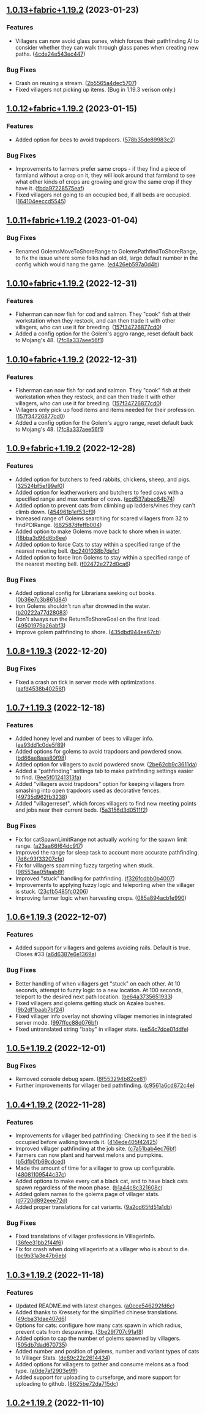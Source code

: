 

## [1.0.13+fabric+1.19.2](https://gitlab.com/html-validate/html-validate/compare/1.0.13+fabric+1.19.2) (2023-01-23)

### Features

 -  Villagers can now avoid glass panes, which forces their pathfinding AI to consider whether they can walk through glass panes when creating new paths. ([4cde24e543ec447](https://gitlab.com/html-validate/html-validate/commit/4cde24e543ec4471970ed1776d23910278441b18))

### Bug Fixes

 -  Crash on reusing a stream. ([2b5565a4dec5707](https://gitlab.com/html-validate/html-validate/commit/2b5565a4dec570711c90d2f4d8b39ba02755397d))
 -  Fixed villagers not picking up items. (Bug in 1.19.3 verison only.)

## [1.0.12+fabric+1.19.2](https://gitlab.com/html-validate/html-validate/compare/1.0.12+fabric+1.19.2) (2023-01-15)

### Features

 -  Added option for bees to avoid trapdoors. ([578b35de89983c2](https://gitlab.com/html-validate/html-validate/commit/578b35de89983c22c72ff574902679449e386907))

### Bug Fixes

 -  Improvements to farmers prefer same crops - if they find a piece of farmland without a crop on it, they will look around that farmland to see what other kinds of crops are growing and grow the same crop if they have it. ([fbda97228575eaf](https://gitlab.com/html-validate/html-validate/commit/fbda97228575eaf180b2e87270331d001f252b5c))
 -  Fixed villagers not going to an occupied bed, if all beds are occupied. ([164104eeccd5545](https://gitlab.com/html-validate/html-validate/commit/164104eeccd55456723c49d35ee60aa5f6fe1b68))


## [1.0.11+fabric+1.19.2](https://gitlab.com/html-validate/html-validate/compare/1.0.11+fabric+1.19.2) (2023-01-04)


### Bug Fixes

 -  Renamed GolemsMoveToShoreRange to GolemsPathfindToShoreRange, to fix the issue where some folks had an old, large default number in the config which would hang the game. ([ed426eb597a0d4b](https://gitlab.com/html-validate/html-validate/commit/ed426eb597a0d4bdb163aab8a8f6091df45acc1e))

## [1.0.10+fabric+1.19.2](https://gitlab.com/html-validate/html-validate/compare/1.0.10+fabric+1.19.2) (2022-12-31)

### Features

 -  Fisherman can now fish for cod and salmon. They "cook" fish at their workstation when they restock, and can then trade it with other villagers, who can use it for breeding. ([157f34726877cd0](https://gitlab.com/html-validate/html-validate/commit/157f34726877cd06137ecf61ee7e9a45108a383f))
 -  Added a config option for the Golem's aggro range, reset default back to Mojang's 48. ([7fc8a337aee56f1](https://gitlab.com/html-validate/html-validate/commit/7fc8a337aee56f190330911a8a1ae4b267dc9b9b))


 

## [1.0.10+fabric+1.19.2](https://gitlab.com/html-validate/html-validate/compare/1.0.10+fabric+1.19.2) (2022-12-31)

### Features

 -  Fisherman can now fish for cod and salmon. They "cook" fish at their workstation when they restock, and can then trade it with other villagers, who can use it for breeding. ([157f34726877cd0](https://gitlab.com/html-validate/html-validate/commit/157f34726877cd06137ecf61ee7e9a45108a383f))
 -  Villagers only pick up food items and items needed for their profession. ([157f34726877cd0](https://gitlab.com/html-validate/html-validate/commit/157f34726877cd06137ecf61ee7e9a45108a383f))
 -  Added a config option for the Golem's aggro range, reset default back to Mojang's 48. ([7fc8a337aee56f1](https://gitlab.com/html-validate/html-validate/commit/7fc8a337aee56f190330911a8a1ae4b267dc9b9b))

## [1.0.9+fabric+1.19.2](https://gitlab.com/html-validate/html-validate/compare/1.0.9+fabric+1.19.2) (2022-12-28)

### Features

 -  Added option for butchers to feed rabbits, chickens, sheep, and pigs. ([32524bf5ef99ef0](https://gitlab.com/html-validate/html-validate/commit/32524bf5ef99ef091a7950a505403535a7d5485b))
 -  Added option for leatherworkers and butchers to feed cows with a specified range and max number of cows. ([ecd537abec64b74](https://gitlab.com/html-validate/html-validate/commit/ecd537abec64b74a79b0412220190c6bf56e9f4c))
 -  Added option to prevent cats from climbing up ladders/vines they can't climb down. ([454961b1ef53cf9](https://gitlab.com/html-validate/html-validate/commit/454961b1ef53cf9439c1f44c98d4e1b93daa4d78))
 -  Increased range of Golems searching for scared villagers from 32 to findPOIRange. ([682587dfeffb004](https://gitlab.com/html-validate/html-validate/commit/682587dfeffb00437014674a213135bd31ccb24a))
 -  Added option to make Golems move back to shore when in water. ([f8bba3d96d6b6ee](https://gitlab.com/html-validate/html-validate/commit/f8bba3d96d6b6ee73d47c5c9eb2c3e9dbdd0573d))
 -  Added option to force Cats to stay within a specified range of the nearest meeting bell. ([bc240f038b7de1c](https://gitlab.com/html-validate/html-validate/commit/bc240f038b7de1ca9eb00691e4ae56336599d64b))
 -  Added option to force Iron Golems to stay within a specified range of the nearest meeting bell. ([f02472e272d0ca6](https://gitlab.com/html-validate/html-validate/commit/f02472e272d0ca6d6b33e5d548a045bc00309d65))

### Bug Fixes

 -  Added optional config for Librarians seeking out books. ([0b36e7c3b861d84](https://gitlab.com/html-validate/html-validate/commit/0b36e7c3b861d8431bc3e06c3dcf554aa4bf8e86))
 -  Iron Golems shouldn't run after drowned in the water. ([b20222a77d28083](https://gitlab.com/html-validate/html-validate/commit/b20222a77d28083cbb28c96088eb827b240ccb4a))
 -  Don't always run the ReturnToShoreGoal on the first load. ([49501979a26abf3](https://gitlab.com/html-validate/html-validate/commit/49501979a26abf3759c5f7760b2ff03cee29bb1d))
 -  Improve golem pathfinding to shore. ([435dbd944ee67cb](https://gitlab.com/html-validate/html-validate/commit/435dbd944ee67cb0fdde17ed9cd3039a20dfb02b))


## [1.0.8+1.19.3](https://gitlab.com/html-validate/html-validate/compare/1.0.8+1.19.2) (2022-12-20)


### Bug Fixes

 -  Fixed a crash on tick in server mode with optimizations. ([aafd4538b40256f](https://gitlab.com/html-validate/html-validate/commit/aafd4538b40256f7b658da29f65a90a140e18e23))

 

## [1.0.7+1.19.3](https://gitlab.com/html-validate/html-validate/compare/1.0.7+1.19.2) (2022-12-18)

### Features

 -  Added honey level and number of bees to villager info. ([ea93dd1c0de5f89](https://gitlab.com/html-validate/html-validate/commit/ea93dd1c0de5f894a8ace9aa80bdec9848a253a3))
 -  Added options for golems to avoid trapdoors and powdered snow. ([bd66ae8aaa80f98](https://gitlab.com/html-validate/html-validate/commit/bd66ae8aaa80f986688c28c8c5fffeae8b4da3e3))
 -  Added option for villagers to avoid powdered snow. ([2be62cb9c3611da](https://gitlab.com/html-validate/html-validate/commit/2be62cb9c3611dab785aa432a2de9a50532a1ec7))
 -  Added a "pathfinding" settings tab to make pathfinding settings easier to find. ([9ee5f01241313fa](https://gitlab.com/html-validate/html-validate/commit/9ee5f01241313fabd5c18761d8af9e853592f182))
 -  Added "villagers avoid trapdoors" option for keeping villagers from smashing into open trapdoors used as decorative fences. ([49735d962fb3238](https://gitlab.com/html-validate/html-validate/commit/49735d962fb32380244b75c8f0ba7b7555356698))
 -  Added "villagerreset", which forces villagers to find new meeting points and jobs near their current beds. ([5a3156d3d0511f2](https://gitlab.com/html-validate/html-validate/commit/5a3156d3d0511f2046c1573c232bd64b926c3b1f))

### Bug Fixes

 -  Fix for catSpawnLimitRange not actually working for the spawn limit range. ([a23aa66f64dc917](https://gitlab.com/html-validate/html-validate/commit/a23aa66f64dc917c5bae5daf5709c0e4d8e1cfa5))
 -  Improved the range for sleep task to account more accurate pathfinding. ([7d6c93f33207cfe](https://gitlab.com/html-validate/html-validate/commit/7d6c93f33207cfefdc437c781eac22a6618dc9cb))
 -  Fix for villagers spamming fuzzy targeting when stuck. ([98553aa05faab8f](https://gitlab.com/html-validate/html-validate/commit/98553aa05faab8fab80f5c7d9bc790330f96e10d))
 -  Improved "stuck" handling for pathfinding. ([f326fcdbb0b4007](https://gitlab.com/html-validate/html-validate/commit/f326fcdbb0b4007b07c483a3db570899fb076c81))
 -  Improvements to applying fuzzy logic and teleporting when the villager is stuck. ([23cfb5485fc0206](https://gitlab.com/html-validate/html-validate/commit/23cfb5485fc0206beba883a8b9e515e7a65bd998))
 -  Improving farmer logic when harvesting crops. ([085a894acb1e990](https://gitlab.com/html-validate/html-validate/commit/085a894acb1e9906b80b1b8559ccea08512589a7))

## [1.0.6+1.19.3](https://gitlab.com/html-validate/html-validate/compare/1.0.6+1.19.2) (2022-12-07)

### Features

 -  Added support for villagers and golems avoiding rails. Default is true. Closes #33 ([a6d6387e6e1369a](https://gitlab.com/html-validate/html-validate/commit/a6d6387e6e1369a748165415c4bf5ce33ae89ef5))

### Bug Fixes

 -  Better handling of when villagers get "stuck" on each other. At 10 seconds, attempt to fuzzy logic to a new location. At 100 seconds, teleport to the desired next path location. ([be64a3735651933](https://gitlab.com/html-validate/html-validate/commit/be64a37356519332b0c3758b2042135622e65412))
 -  Fixed villagers and golems getting stuck on Azalea bushes. ([9b2df1baab7bf24](https://gitlab.com/html-validate/html-validate/commit/9b2df1baab7bf240b4482616910ab47e7849e890))
 -  Fixed villager info overlay not showing villager memories in integrated server mode. ([997ffcc88d076bf](https://gitlab.com/html-validate/html-validate/commit/997ffcc88d076bfef6643d04fa1d542d1453ccaa))
 -  Fixed untranslated string "baby" in villager stats. ([ee54c7dce01ddfe](https://gitlab.com/html-validate/html-validate/commit/ee54c7dce01ddfe684f6273310806b55cc337051))

## [1.0.5+1.19.2](https://gitlab.com/html-validate/html-validate/compare/1.0.5+1.19.2) (2022-12-01)


### Bug Fixes

 -  Removed console debug spam. ([8f553294b82ce81](https://gitlab.com/html-validate/html-validate/commit/8f553294b82ce815538c35f10019673ea97999ec))
 -  Further improvements for villager bed pathfinding. ([c9561a6cd872c4e](https://gitlab.com/html-validate/html-validate/commit/c9561a6cd872c4ee3f51caa68bf2b8b33d923b8e))

 

## [1.0.4+1.19.2](https://gitlab.com/html-validate/html-validate/compare/1.0.4+1.19.2) (2022-11-28)

### Features

 -  Improvements for villager bed pathfinding: Checking to see if the bed is occupied before walking towards it. ([414ede405f42425](https://gitlab.com/html-validate/html-validate/commit/414ede405f4242539ad5a1e3e873f3002c11b447))
 -  Improved villager pathfinding at the job site. ([c7a51bab4ec76bf](https://gitlab.com/html-validate/html-validate/commit/c7a51bab4ec76bf0e243f720377546f29c68cf5e))
 -  Farmers can now plant and harvest melons and pumpkins. ([b5dfb0fb69cdced](https://gitlab.com/html-validate/html-validate/commit/b5dfb0fb69cdcede7967059890a58c4d6163061b))
 -  Made the amount of time for a villager to grow up configurable. ([48081109544c37c](https://gitlab.com/html-validate/html-validate/commit/48081109544c37c233aa5e5b868fc0cf3b364432))
 -  Added options to make every cat a black cat, and to have black cats spawn regardless of the moon phase. ([b1a44c8c321608c](https://gitlab.com/html-validate/html-validate/commit/b1a44c8c321608c024739fee0653befd5b129f1e))
 -  Added golem names to the golems page of villager stats. ([d7720d892eee72d](https://gitlab.com/html-validate/html-validate/commit/d7720d892eee72db9d36ffece4f62875a9038994))
 -  Added proper translations for cat variants. ([9a2cd65fd51a1db](https://gitlab.com/html-validate/html-validate/commit/9a2cd65fd51a1db733c39c0aa0e132cd730ba4ea))

### Bug Fixes

-  Fixed translations of villager professions in VillagerInfo. ([36fee31bb2f44f6](https://gitlab.com/html-validate/html-validate/commit/36fee31bb2f44f62c643cc12f69830b9ab27239f))
-  Fix for crash when doing villagerinfo at a villager who is about to die. ([bc9b31a3e47b6eb](https://gitlab.com/html-validate/html-validate/commit/bc9b31a3e47b6ebd6973070e47c043b92c4599ce))


## [1.0.3+1.19.2](https://gitlab.com/html-validate/html-validate/compare/1.0.3+1.19.2) (2022-11-18)

### Features

- Updated README.md with latest
  changes. ([a0cce546292fd6c](https://gitlab.com/html-validate/html-validate/commit/a0cce546292fd6c6bf1f4cb43cc8c4df1aaf371e))
- Added thanks to Kressety for the simplified chinese
  translations. ([49cba31dae407d6](https://gitlab.com/html-validate/html-validate/commit/49cba31dae407d61566a581b78424dc539aae1ea))
- Options for cats: configure how many cats spawn in which radius, prevent cats from
  despawning. ([3be29f707c91af8](https://gitlab.com/html-validate/html-validate/commit/3be29f707c91af8aaadc624bc8a5196a32628139))
- Added option to cap the number of golems spawned by
  villagers. ([505db7dad670735](https://gitlab.com/html-validate/html-validate/commit/505db7dad670735419fdcd1f6a17bab626e46dca))
- Added number and position of golems, number and variant types of cats to Villager
  Stats. ([de89c22c2614434](https://gitlab.com/html-validate/html-validate/commit/de89c22c26144341a95f6a82af59e8587cd5141d))
- Added options for villagers to gather and consume melons as a food
  type. ([a0de7af2903e9ff](https://gitlab.com/html-validate/html-validate/commit/a0de7af2903e9ff50a096e9ecbcb40fc713ce98c))
- Added support for uploading to curseforge, and more support for uploading to
  github. ([8625be72da715dc](https://gitlab.com/html-validate/html-validate/commit/8625be72da715dc319d6c830e74d8a1755cb9aa3))

## [1.0.2+1.19.2](https://gitlab.com/html-validate/html-validate/compare/1.0.2+1.19.2) (2022-11-10)



 
